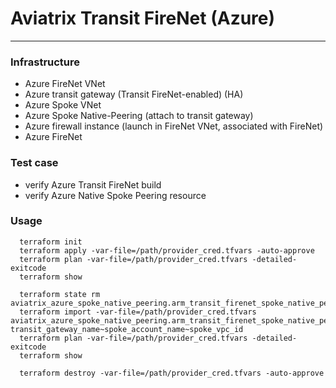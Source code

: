 # Aviatrix Transit FireNet (Azure)

---

### Infrastructure
- Azure FireNet VNet
- Azure transit gateway (Transit FireNet-enabled) (HA)
- Azure Spoke VNet
- Azure Spoke Native-Peering (attach to transit gateway)
- Azure firewall instance (launch in FireNet VNet, associated with FireNet)
- Azure FireNet

### Test case
- verify Azure Transit FireNet build
- verify Azure Native Spoke Peering resource


### Usage
```
  terraform init
  terraform apply -var-file=/path/provider_cred.tfvars -auto-approve
  terraform plan -var-file=/path/provider_cred.tfvars -detailed-exitcode
  terraform show

  terraform state rm aviatrix_azure_spoke_native_peering.arm_transit_firenet_spoke_native_peer
  terraform import -var-file=/path/provider_cred.tfvars aviatrix_azure_spoke_native_peering.arm_transit_firenet_spoke_native_peer transit_gateway_name~spoke_account_name~spoke_vpc_id
  terraform plan -var-file=/path/provider_cred.tfvars -detailed-exitcode
  terraform show

  terraform destroy -var-file=/path/provider_cred.tfvars -auto-approve
```
